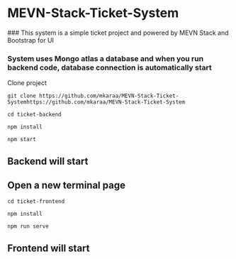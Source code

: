 # MEVN-Stack-Ticket-System

### This system is a simple ticket project and powered by MEVN Stack and Bootstrap for UI 

### System uses Mongo atlas a database and when you run backend code, database connection is automatically start

 Clone project 

```git clone https://github.com/mkaraa/MEVN-Stack-Ticket-Systemhttps://github.com/mkaraa/MEVN-Stack-Ticket-System```

 ```cd ticket-backend``` 

 ```npm install```

 ```npm start``` 

## Backend will start 

## Open a new terminal page

 ```cd ticket-frontend```

 ```npm install```

 ```npm run serve```

## Frontend will start
